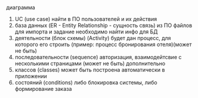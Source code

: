 диаграмма
1. UC (use case)
найти в ПО пользователей и их действия
2. база данных (ER - Entity Relationship - сущность связь) 
из ПО файлов для импорта и задание необходимо найти инфо для БД
3. деятельности (блок схемы) (Activity)
будет дан процесс, для которого его строить (пример: процесс бронирования отеля)(может не быть)
4. последовательности (sequence)
авторизация, взаимодейтсвие с несколькими страницами  (может не быть)
дополнительно
5. классов (classes) 
может быть построена автоматически в приложении
6. состояний (conditions)
либо блокировка системы, либо формирование заказа
